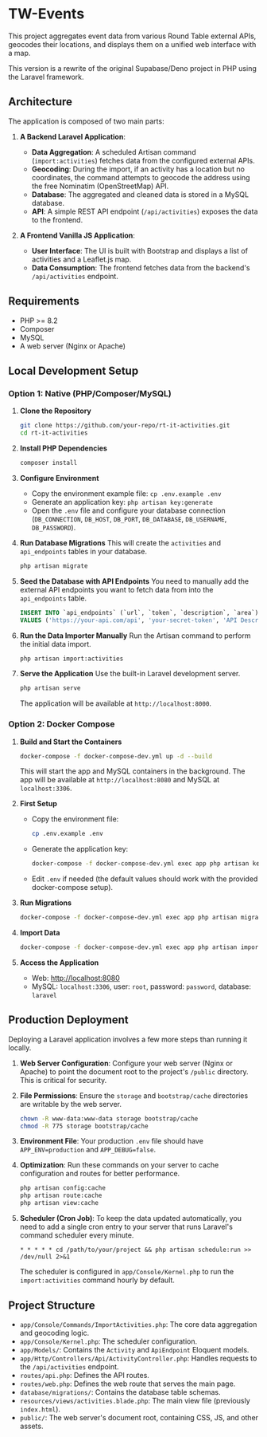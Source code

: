 # TW-Events

This project aggregates event data from various Round Table external APIs, geocodes their locations, and displays them on a unified web interface with a map.

This version is a rewrite of the original Supabase/Deno project in PHP using the Laravel framework.

## Architecture

The application is composed of two main parts:

1.  **A Backend Laravel Application**:

    -   **Data Aggregation**: A scheduled Artisan command (`import:activities`) fetches data from the configured external APIs.
    -   **Geocoding**: During the import, if an activity has a location but no coordinates, the command attempts to geocode the address using the free Nominatim (OpenStreetMap) API.
    -   **Database**: The aggregated and cleaned data is stored in a MySQL database.
    -   **API**: A simple REST API endpoint (`/api/activities`) exposes the data to the frontend.

2.  **A Frontend Vanilla JS Application**:
    -   **User Interface**: The UI is built with Bootstrap and displays a list of activities and a Leaflet.js map.
    -   **Data Consumption**: The frontend fetches data from the backend's `/api/activities` endpoint.

## Requirements

-   PHP >= 8.2
-   Composer
-   MySQL
-   A web server (Nginx or Apache)

## Local Development Setup

### Option 1: Native (PHP/Composer/MySQL)

1.  **Clone the Repository**

    ```bash
    git clone https://github.com/your-repo/rt-it-activities.git
    cd rt-it-activities
    ```

2.  **Install PHP Dependencies**

    ```bash
    composer install
    ```

3.  **Configure Environment**

    -   Copy the environment example file: `cp .env.example .env`
    -   Generate an application key: `php artisan key:generate`
    -   Open the `.env` file and configure your database connection (`DB_CONNECTION`, `DB_HOST`, `DB_PORT`, `DB_DATABASE`, `DB_USERNAME`, `DB_PASSWORD`).

4.  **Run Database Migrations**
    This will create the `activities` and `api_endpoints` tables in your database.

    ```bash
    php artisan migrate
    ```

5.  **Seed the Database with API Endpoints**
    You need to manually add the external API endpoints you want to fetch data from into the `api_endpoints` table.

    ```sql
    INSERT INTO `api_endpoints` (`url`, `token`, `description`, `area`)
    VALUES ('https://your-api.com/api', 'your-secret-token', 'API Description', 'Area Name');
    ```

6.  **Run the Data Importer Manually**
    Run the Artisan command to perform the initial data import.

    ```bash
    php artisan import:activities
    ```

7.  **Serve the Application**
    Use the built-in Laravel development server.
    ```bash
    php artisan serve
    ```
    The application will be available at `http://localhost:8000`.

### Option 2: Docker Compose

1. **Build and Start the Containers**

    ```bash
    docker-compose -f docker-compose-dev.yml up -d --build
    ```
    This will start the app and MySQL containers in the background. The app will be available at `http://localhost:8080` and MySQL at `localhost:3306`.

2. **First Setup**

    - Copy the environment file:
      ```bash
      cp .env.example .env
      ```
    - Generate the application key:
      ```bash
      docker-compose -f docker-compose-dev.yml exec app php artisan key:generate
      ```
    - Edit `.env` if needed (the default values should work with the provided docker-compose setup).

3. **Run Migrations**

    ```bash
    docker-compose -f docker-compose-dev.yml exec app php artisan migrate
    ```

4. **Import Data**

    ```bash
    docker-compose -f docker-compose-dev.yml exec app php artisan import:activities
    ```

5. **Access the Application**

    - Web: [http://localhost:8080](http://localhost:8080)
    - MySQL: `localhost:3306`, user: `root`, password: `password`, database: `laravel`

## Production Deployment

Deploying a Laravel application involves a few more steps than running it locally.

1.  **Web Server Configuration**: Configure your web server (Nginx or Apache) to point the document root to the project's `/public` directory. This is critical for security.

2.  **File Permissions**: Ensure the `storage` and `bootstrap/cache` directories are writable by the web server.

    ```bash
    chown -R www-data:www-data storage bootstrap/cache
    chmod -R 775 storage bootstrap/cache
    ```

3.  **Environment File**: Your production `.env` file should have `APP_ENV=production` and `APP_DEBUG=false`.

4.  **Optimization**: Run these commands on your server to cache configuration and routes for better performance.

    ```bash
    php artisan config:cache
    php artisan route:cache
    php artisan view:cache
    ```

5.  **Scheduler (Cron Job)**: To keep the data updated automatically, you need to add a single cron entry to your server that runs Laravel's command scheduler every minute.
    ```cron
    * * * * * cd /path/to/your/project && php artisan schedule:run >> /dev/null 2>&1
    ```
    The scheduler is configured in `app/Console/Kernel.php` to run the `import:activities` command hourly by default.

## Project Structure

-   `app/Console/Commands/ImportActivities.php`: The core data aggregation and geocoding logic.
-   `app/Console/Kernel.php`: The scheduler configuration.
-   `app/Models/`: Contains the `Activity` and `ApiEndpoint` Eloquent models.
-   `app/Http/Controllers/Api/ActivityController.php`: Handles requests to the `/api/activities` endpoint.
-   `routes/api.php`: Defines the API routes.
-   `routes/web.php`: Defines the web route that serves the main page.
-   `database/migrations/`: Contains the database table schemas.
-   `resources/views/activities.blade.php`: The main view file (previously `index.html`).
-   `public/`: The web server's document root, containing CSS, JS, and other assets.
